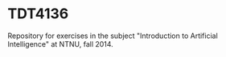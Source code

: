 TDT4136
=======
Repository for exercises in the subject "Introduction to Artificial Intelligence" at NTNU, fall 2014.

